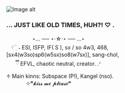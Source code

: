 ![Image alt](https://sun9-63.userapi.com/impg/XkpMsNG_6LHhT2TUcupMTCh7bLJWEp8ZtKTegw/kHaKoFfoH3U.jpg?size=320x320&quality=95&sign=80d3ccab318b3d79e3e1754027b9e5b2&c_uniq_tag=_49sO_fL8L_cwoU0dxreKKQLUjF0Zoe7aEF15BH4Kjk&type=album)
### ... JUST LIKE OLD TIMES, HUH?! ♡ .  
ㅤㅤㅤㅤㅤ ⋆... ── ⋆⋅☆⋅⋆ ── ...⋆  
ㅤ𓏲  ๋࣭  ࣪  ˖ ESI, ISFP, IF( S ), sx / so 4w3, 468,   
[sx4(w3so)sp6(w5sx)so8(w7sx)], sang-chol,  
ㅤㅤྀི EFVL, chaotic neutral, creator. .ᐟ  
♱ Main kinns: Subspace (P!), Kangel (nso).  
ㅤㅤㅤㅤ⊹❞𝓴𝓲𝓼𝓼 𝓶𝒆 𝓹𝓵𝒆𝓪𝓼𝒆❞
